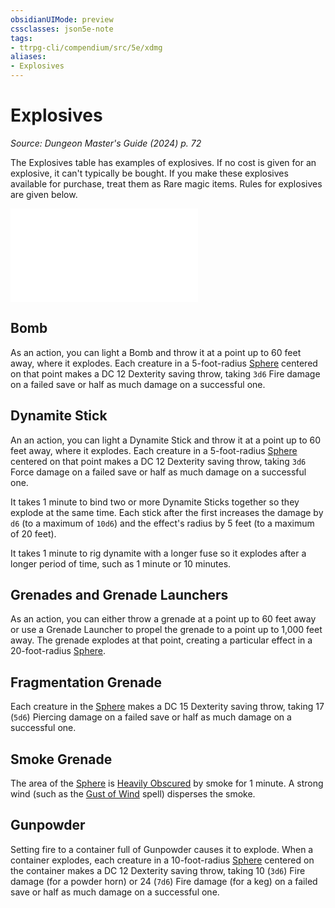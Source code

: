 ```yaml
---
obsidianUIMode: preview
cssclasses: json5e-note
tags:
- ttrpg-cli/compendium/src/5e/xdmg
aliases:
- Explosives
---
```

# Explosives
*Source: Dungeon Master's Guide (2024) p. 72* 

The Explosives table has examples of explosives. If no cost is given for an explosive, it can't typically be bought. If you make these explosives available for purchase, treat them as Rare magic items. Rules for explosives are given below.

![Explosives](Інструменти%20ДМ/CLI/tables/explosives-xdmg.md)

## Bomb

As an action, you can light a Bomb and throw it at a point up to 60 feet away, where it explodes. Each creature in a 5-foot-radius [Sphere](Інструменти%20ДМ/CLI/rules/variant-rules/sphere-area-of-effect-xphb.md) centered on that point makes a DC 12 Dexterity saving throw, taking `3d6` Fire damage on a failed save or half as much damage on a successful one.

## Dynamite Stick

An an action, you can light a Dynamite Stick and throw it at a point up to 60 feet away, where it explodes. Each creature in a 5-foot-radius [Sphere](Інструменти%20ДМ/CLI/rules/variant-rules/sphere-area-of-effect-xphb.md) centered on that point makes a DC 12 Dexterity saving throw, taking `3d6` Force damage on a failed save or half as much damage on a successful one.

It takes 1 minute to bind two or more Dynamite Sticks together so they explode at the same time. Each stick after the first increases the damage by `d6` (to a maximum of `10d6`) and the effect's radius by 5 feet (to a maximum of 20 feet).

It takes 1 minute to rig dynamite with a longer fuse so it explodes after a longer period of time, such as 1 minute or 10 minutes.

## Grenades and Grenade Launchers

As an action, you can either throw a grenade at a point up to 60 feet away or use a Grenade Launcher to propel the grenade to a point up to 1,000 feet away. The grenade explodes at that point, creating a particular effect in a 20-foot-radius [Sphere](Інструменти%20ДМ/CLI/rules/variant-rules/sphere-area-of-effect-xphb.md).

## Fragmentation Grenade

Each creature in the [Sphere](Інструменти%20ДМ/CLI/rules/variant-rules/sphere-area-of-effect-xphb.md) makes a DC 15 Dexterity saving throw, taking 17 (`5d6`) Piercing damage on a failed save or half as much damage on a successful one.

## Smoke Grenade

The area of the [Sphere](Інструменти%20ДМ/CLI/rules/variant-rules/sphere-area-of-effect-xphb.md) is [Heavily Obscured](Інструменти%20ДМ/CLI/rules/variant-rules/heavily-obscured-xphb.md) by smoke for 1 minute. A strong wind (such as the [Gust of Wind](Інструменти%20ДМ/CLI/spells/gust-of-wind-xphb.md) spell) disperses the smoke.

## Gunpowder

Setting fire to a container full of Gunpowder causes it to explode. When a container explodes, each creature in a 10-foot-radius [Sphere](Інструменти%20ДМ/CLI/rules/variant-rules/sphere-area-of-effect-xphb.md) centered on the container makes a DC 12 Dexterity saving throw, taking 10 (`3d6`) Fire damage (for a powder horn) or 24 (`7d6`) Fire damage (for a keg) on a failed save or half as much damage on a successful one.